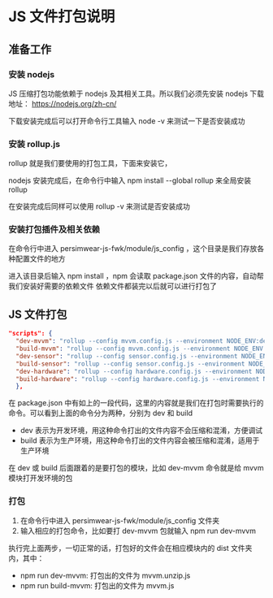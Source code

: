 # JS 文件打包说明

## 准备工作
### 安装 nodejs
JS 压缩打包功能依赖于 nodejs 及其相关工具。所以我们必须先安装 nodejs
下载地址： https://nodejs.org/zh-cn/

下载安装完成后可以打开命令行工具输入 node -v 来测试一下是否安装成功

### 安装 rollup.js
rollup 就是我们要使用的打包工具，下面来安装它，

nodejs 安装完成后，在命令行中输入 npm install --global rollup 来全局安装 rollup

在安装完成后同样可以使用 rollup -v 来测试是否安装成功

### 安装打包插件及相关依赖
在命令行中进入 persimwear-js-fwk/module/js_config ，这个目录是我们存放各种配置文件的地方

进入该目录后输入 npm install ，npm 会读取 package.json 文件的内容，自动帮我们安装好需要的依赖文件
依赖文件都装完以后就可以进行打包了


## JS 文件打包
```json
"scripts": {
  "dev-mvvm": "rollup --config mvvm.config.js --environment NODE_ENV:development",
  "build-mvvm": "rollup --config mvvm.config.js --environment NODE_ENV:production",
  "dev-sensor": "rollup --config sensor.config.js --environment NODE_ENV:development",
  "build-sensor": "rollup --config sensor.config.js --environment NODE_ENV:production",
  "dev-hardware": "rollup --config hardware.config.js --environment NODE_ENV:development",
  "build-hardware": "rollup --config hardware.config.js --environment NODE_ENV:production"
  },
```

在 package.json 中有如上的一段代码，这里的内容就是我们在打包时需要执行的命令。可以看到上面的命令分为两种，分别为 dev 和 build

- dev 表示为开发环境，用这种命令打出的文件内容不会压缩和混淆，方便调试
- build 表示为生产环境，用这种命令打出的文件内容会被压缩和混淆，适用于生产环境

在 dev 或 build 后面跟着的是要打包的模块，比如 dev-mvvm 命令就是给 mvvm 模块打开发环境的包

### 打包
1. 在命令行中进入 persimwear-js-fwk/module/js_config 文件夹
2. 输入相应的打包命令，比如要打 dev-mvvm 包就输入 npm run dev-mvvm

执行完上面两步，一切正常的话，打包好的文件会在相应模块内的 dist 文件夹内，其中：
- npm run dev-mvvm: 打包出的文件为 mvvm.unzip.js
- npm run build-mvvm: 打包出的文件为 mvvm.js
